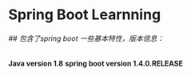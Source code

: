 # Spring Boot Learnning
###### ## 包含了spring boot 一些基本特性，版本信息：
**Java version 1.8**
**spring boot version 1.4.0.RELEASE**